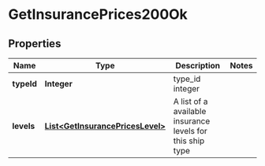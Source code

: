 
# GetInsurancePrices200Ok

## Properties
Name | Type | Description | Notes
------------ | ------------- | ------------- | -------------
**typeId** | **Integer** | type_id integer | 
**levels** | [**List&lt;GetInsurancePricesLevel&gt;**](GetInsurancePricesLevel.md) | A list of a available insurance levels for this ship type | 



